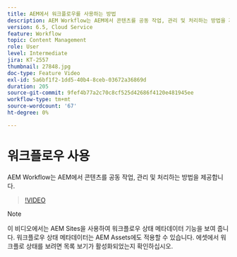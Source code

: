 ```yaml
---
title: AEM에서 워크플로우를 사용하는 방법
description: AEM Workflow는 AEM에서 콘텐츠를 공동 작업, 관리 및 처리하는 방법을 제공합니다.
version: 6.5, Cloud Service
feature: Workflow
topic: Content Management
role: User
level: Intermediate
jira: KT-2557
thumbnail: 27848.jpg
doc-type: Feature Video
exl-id: 5a6bf1f2-1dd5-40b4-8ceb-03672a36869d
duration: 205
source-git-commit: 9fef4b77a2c70c8cf525d42686f4120e481945ee
workflow-type: tm+mt
source-wordcount: '67'
ht-degree: 0%

---
```


# 워크플로우 사용

AEM Workflow는 AEM에서 콘텐츠를 공동 작업, 관리 및 처리하는 방법을 제공합니다.

>[!VIDEO](https://video.tv.adobe.com/v/27848?quality=12&learn=on)

>[!NOTE]
>
> 이 비디오에서는 AEM Sites을 사용하여 워크플로우 상태 메타데이터 기능을 보여 줍니다. 워크플로우 상태 메타데이터는 AEM Assets에도 적용할 수 있습니다. 에셋에서 워크플로 상태를 보려면 목록 보기가 활성화되었는지 확인하십시오.
